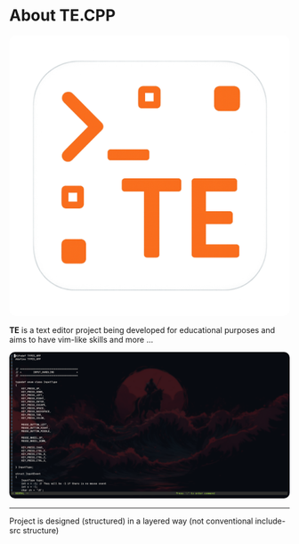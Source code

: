# About TE.CPP

<img title="Flight Window Design" src="./assets/app_icon.png" style="border-radius:10px">

**TE** is a text editor project being developed for educational purposes and aims to have vim-like skills and more ...

<img title="Flight Window Design" src="./assets/editorWin_review.png" style="border-radius:10px">

------

Project is designed (structured) in a layered way (not conventional include-src structure)
